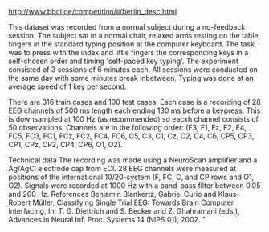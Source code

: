 
http://www.bbci.de/competition/ii/berlin_desc.html

This dataset was recorded from a normal subject during a no-feedback session. The subject sat in a normal chair, relaxed arms resting on the 
table,
fingers in the standard typing position at the computer keyboard. The task was to press with the index and little fingers the corresponding 
keys in a
self-chosen order and timing 'self-paced key typing'. The experiment consisted of 3 sessions of 6 minutes each. All sessions were conducted 
on the
same day with some minutes break inbetween. Typing was done at an average speed of 1 key per second.

There are 316 train cases and 100 test cases. Each case is a recording of 28 EEG channels of 500 ms length each ending 130 ms before a 
keypress.
This is downsampled at 100 Hz (as recommended) so eacxh channel consists of 50 observations. Channels are in the following order:
(F3, F1, Fz, F2, F4, FC5, FC3, FC1, FCz, FC2, FC4, FC6, C5, C3, C1, Cz, C2, C4, C6, CP5, CP3, CP1, CPz, CP2, CP4, CP6, O1, O2).


Technical data
The recording was made using a NeuroScan amplifier and a Ag/AgCl electrode cap from ECI. 28 EEG channels were measured at positions of the 
international 10/20-system (F, FC, C, and CP rows and O1, O2). Signals were recorded at 1000 Hz with a band-pass filter between 0.05 and 200 
Hz.
References
Benjamin Blankertz, Gabriel Curio and Klaus-Robert Müller, Classifying Single Trial EEG: Towards Brain Computer Interfacing, In: T. G. 
Diettrich and S. Becker and Z. Ghahramani (eds.), Advances in Neural Inf. Proc. Systems 14 (NIPS 01), 2002.
"
